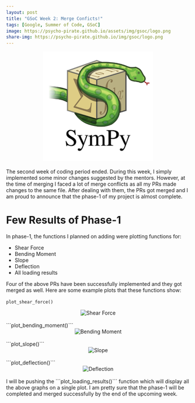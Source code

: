```yaml
---
layout: post
title: "GSoC Week 2: Merge Conficts!"
tags: [Google, Summer of Code, GSoC]
image: https://psycho-pirate.github.io/assets/img/gsoc/logo.png
share-img: https://psycho-pirate.github.io/img/gsoc/logo.png
---
```


<center><img src="/assets/img/gsoc/logo.png" alt="SymPy Logo" style="width:300px;height:300px;"></center><br>
The second week of coding period ended. During this week, I simply implemented some minor changes suggested by the mentors. However, at the time of merging I faced a lot of merge conflicts as all my PRs made changes to the same file. After dealing with them, the PRs got merged and I am proud to announce that the phase-1 of my project is almost complete.<br>

# Few Results of Phase-1 

In phase-1, the functions I planned on adding were plotting functions for:
* Shear Force
* Bending Moment
* Slope
* Deflection
* All loading results<br>

Four of the above PRs have been successfully implemented and they got merged as well.
Here are some example plots that these functions show:<br>

```plot_shear_force()```
<center><img src="/assets/img/gsoc/sf.png" alt="Shear Force" ></center><br>
```plot_bending_moment()```
<center><img src="/assets/img/gsoc/bm.png" alt="Bending Moment" ></center><br>
```plot_slope()```
<center><img src="/assets/img/gsoc/sl.png" alt="Slope" ></center><br>
```plot_deflection()```
<center><img src="/assets/img/gsoc/def.png" alt="Deflection" ></center><br>
I will be pushing the ```plot_loading_results()``` function which will display all the above graphs on a single plot.
I am pretty sure that the phase-1 will be completed and merged successfully by the end of the upcoming week. 